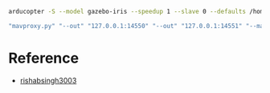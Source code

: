 
```bash title="silt"
arducopter -S --model gazebo-iris --speedup 1 --slave 0 --defaults /home/user/git/ardupilot/Tools/autotest/default_params/copter.parm,/home/user/git/ardupilot/Tools/autotest/default_params/gazebo-iris.parm -I0
```

```bash title="mavproxy"
"mavproxy.py" "--out" "127.0.0.1:14550" "--out" "127.0.0.1:14551" "--master" "tcp:127.0.0.1:5760" "--sitl" "127.0.0.1:5501"
```

# Reference
- [rishabsingh3003](https://github.com/rishabsingh3003/Precision_Landing_ArduPilot/blob/master/AirSim/air_sim_to_mavlink.py)